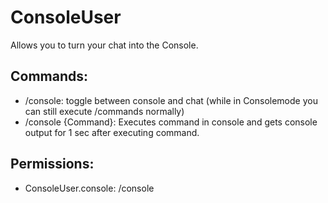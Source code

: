 # ConsoleUser
Allows you to turn your chat into the Console.
## Commands:
- /console: toggle between console and chat (while in Consolemode you can still execute /commands normally)
- /console {Command}: Executes command in console and gets console output for 1 sec after executing command.
## Permissions:
- ConsoleUser.console: /console